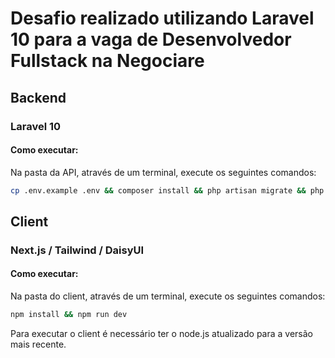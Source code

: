 # Desafio realizado utilizando Laravel 10 para a vaga de Desenvolvedor Fullstack na Negociare

## Backend

### Laravel 10

#### Como executar:

Na pasta da API, através de um terminal, execute os seguintes comandos:

```bash
cp .env.example .env && composer install && php artisan migrate && php artisan serve
```

## Client

### Next.js / Tailwind / DaisyUI

#### Como executar:

Na pasta do client, através de um terminal, execute os seguintes comandos:

```bash
npm install && npm run dev
```

Para executar o client é necessário ter o node.js atualizado para a versão mais recente.
